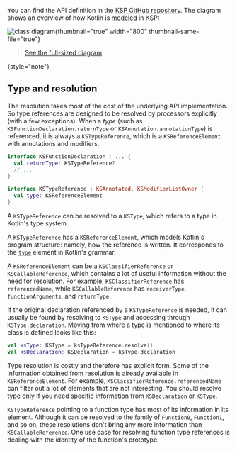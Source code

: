 [//]: # (title: KSP 如何为 Kotlin 代码建模)

You can find the API definition in the [KSP GitHub repository](https://github.com/google/ksp/tree/main/api/src/main/kotlin/com/google/devtools/ksp).
The diagram shows an overview of how Kotlin is [modeled](https://github.com/google/ksp/tree/main/api/src/main/kotlin/com/google/devtools/ksp/symbol/)
in KSP:

![class diagram](ksp-class-diagram.svg){thumbnail="true" width="800" thumbnail-same-file="true"}

> [See the full-sized diagram](https://kotlinlang.org/docs/images/ksp-class-diagram.svg).
>
{style="note"}

## Type and resolution

The resolution takes most of the cost of the underlying API implementation. So type references are designed to be
resolved by processors explicitly (with a few exceptions). When a _type_ (such as `KSFunctionDeclaration.returnType`
or `KSAnnotation.annotationType`) is referenced, it is always a `KSTypeReference`, which is a `KSReferenceElement` with
annotations and modifiers.

```kotlin
interface KSFunctionDeclaration : ... {
  val returnType: KSTypeReference?
  // ...
}

interface KSTypeReference : KSAnnotated, KSModifierListOwner {
  val type: KSReferenceElement
}
```

A `KSTypeReference` can be resolved to a `KSType`, which refers to a type in Kotlin's type system.

A `KSTypeReference` has a `KSReferenceElement`, which models Kotlin's program structure: namely, how the reference is
written. It corresponds to the [`type`](https://kotlinlang.org/docs/reference/grammar.html#type) element in Kotlin's grammar.

A `KSReferenceElement` can be a `KSClassifierReference` or `KSCallableReference`, which contains a lot of useful
information without the need for resolution. For example, `KSClassifierReference` has `referencedName`, while
`KSCallableReference` has `receiverType`, `functionArguments`, and `returnType`.

If the original declaration referenced by a `KSTypeReference` is needed, it can usually be found by resolving to
`KSType` and accessing through `KSType.declaration`. Moving from where a type is mentioned to where its class is defined
looks like this:

```kotlin
val ksType: KSType = ksTypeReference.resolve()
val ksDeclaration: KSDeclaration = ksType.declaration
```

Type resolution is costly and therefore has explicit form. Some of the information obtained from resolution is already
available in `KSReferenceElement`. For example, `KSClassifierReference.referencedName` can filter out a lot of elements
that are not interesting. You should resolve type only if you need specific information from `KSDeclaration` or `KSType`.

`KSTypeReference` pointing to a function type has most of its information in its element.
Although it can be resolved to the family of `Function0`, `Function1`, and so on, these resolutions don't bring any
more information than `KSCallableReference`. One use case for resolving function type references is dealing with the
identity of the function's prototype.